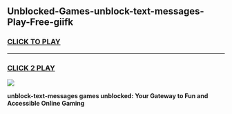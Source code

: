 
## Unblocked-Games-unblock-text-messages-Play-Free-giifk
<h3>
<a href="https://premium76.site?title=unblock-text-messages&ref=23A">CLICK TO PLAY</a></h3>
<hr>

<h3>
<a href="https://premium76.site?title=unblock-text-messages&ref=23A">CLICK 2 PLAY</a>
  
</h3>

<a href="https://premium76.site?title=unblock-text-messages&ref=23A"><img src="https://clearcache.store/games.png"></a>


**unblock-text-messages games unblocked: Your Gateway to Fun and Accessible Online Gaming**
